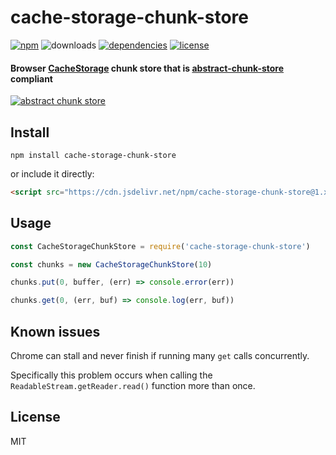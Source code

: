 # cache-storage-chunk-store

[![npm](https://img.shields.io/npm/v/cache-storage-chunk-store.svg)](https://npm.im/cache-storage-chunk-store)
![downloads](https://img.shields.io/npm/dt/cache-storage-chunk-store.svg)
[![dependencies](https://david-dm.org/mathiasvr/cache-storage-chunk-store.svg)](https://david-dm.org/mathiasvr/cache-storage-chunk-store)
[![license](https://img.shields.io/:license-MIT-blue.svg)](https://mvr.mit-license.org)

#### Browser [CacheStorage](https://developer.mozilla.org/en-US/docs/Web/API/CacheStorage) chunk store that is [abstract-chunk-store](https://github.com/mafintosh/abstract-chunk-store) compliant

[![abstract chunk store](https://cdn.rawgit.com/mafintosh/abstract-chunk-store/master/badge.svg)](https://github.com/mafintosh/abstract-chunk-store)

## Install

```
npm install cache-storage-chunk-store
```

or include it directly:
```html
<script src="https://cdn.jsdelivr.net/npm/cache-storage-chunk-store@1.x/dist/cache-storage-chunk-store.min.js"></script>
```

## Usage

``` js
const CacheStorageChunkStore = require('cache-storage-chunk-store')

const chunks = new CacheStorageChunkStore(10)

chunks.put(0, buffer, (err) => console.error(err))

chunks.get(0, (err, buf) => console.log(err, buf))
```

## Known issues
Chrome can stall and never finish if running many `get` calls concurrently.

Specifically this problem occurs when calling the `ReadableStream.getReader.read()` function more than once.

## License

MIT
